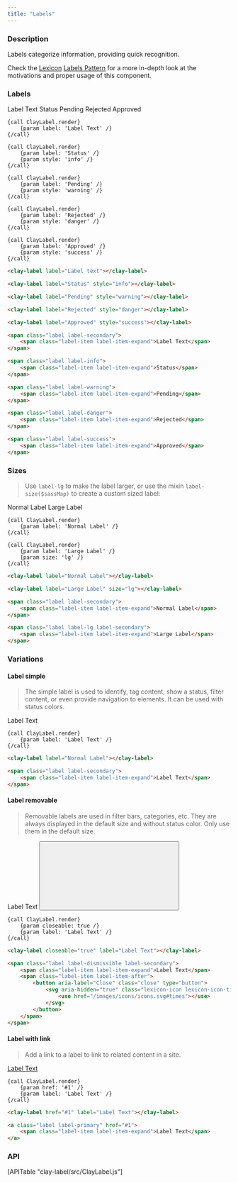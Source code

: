 ```yaml
---
title: "Labels"
---
```


### Description

Labels categorize information, providing quick recognition.

<div class="alert alert-info">Check the <a href="https://lexicondesign.io">Lexicon</a> <a href="https://lexicondesign.io/docs/patterns/labels.html">Labels Pattern</a> for a more in-depth look at the motivations and proper usage of this component.</div>

### Labels

<span class="label label-secondary"><span class="label-item label-item-expand">Label Text</span></span>
<span class="label label-info"><span class="label-item label-item-expand">Status</span></span>
<span class="label label-warning"><span class="label-item label-item-expand">Pending</span></span>
<span class="label label-danger"><span class="label-item label-item-expand">Rejected</span></span>
<span class="label label-success"><span class="label-item label-item-expand">Approved</span></span>

```soy
{call ClayLabel.render}
	{param label: 'Label Text' /}
{/call}

{call ClayLabel.render}
	{param label: 'Status' /}
	{param style: 'info' /}
{/call}

{call ClayLabel.render}
	{param label: 'Pending' /}
	{param style: 'warning' /}
{/call}

{call ClayLabel.render}
	{param label: 'Rejected' /}
	{param style: 'danger' /}
{/call}

{call ClayLabel.render}
	{param label: 'Approved' /}
	{param style: 'success' /}
{/call}
```
```html
<clay-label label="Label text"></clay-label>

<clay-label label="Status" style="info"></clay-label>

<clay-label label="Pending" style="warning"></clay-label>

<clay-label label="Rejected" style="danger"></clay-label>

<clay-label label="Approved" style="success"></clay-label>
```
```html
<span class="label label-secondary">
	<span class="label-item label-item-expand">Label Text</span>
</span>

<span class="label label-info">
	<span class="label-item label-item-expand">Status</span>
</span>

<span class="label label-warning">
	<span class="label-item label-item-expand">Pending</span>
</span>

<span class="label label-danger">
	<span class="label-item label-item-expand">Rejected</span>
</span>

<span class="label label-success">
	<span class="label-item label-item-expand">Approved</span>
</span>
```

### Sizes

> Use `label-lg` to make the label larger, or use the mixin `label-size($sassMap)` to create a custom sized label:

<span class="label label-secondary"><span class="label-item label-item-expand">Normal Label</span></span>
<span class="label label-lg label-secondary"><span class="label-item label-item-expand">Large Label</span></span>

```soy
{call ClayLabel.render}
	{param label: 'Normal Label' /}
{/call}

{call ClayLabel.render}
	{param label: 'Large Label' /}
	{param size: 'lg' /}
{/call}
```
```html
<clay-label label="Normal Label"></clay-label>

<clay-label label="Large Label" size="lg"></clay-label>
```
```html
<span class="label label-secondary">
	<span class="label-item label-item-expand">Normal Label</span>
</span>

<span class="label label-lg label-secondary">
	<span class="label-item label-item-expand">Large Label</span>
</span>
```

### Variations

#### Label simple

> The simple label is used to identify, tag content, show a status, filter content, or even provide navigation to elements. It can be used with status colors.

<span class="label label-secondary"><span class="label-item label-item-expand">Label Text</span></span>

```soy
{call ClayLabel.render}
	{param label: 'Label Text' /}
{/call}
```
```html
<clay-label label="Normal Label"></clay-label>
```
```html
<span class="label label-secondary">
	<span class="label-item label-item-expand">Label Text</span>
</span>
```

#### Label removable

> Removable labels are used in filter bars, categories, etc. They are always displayed in the default size and without status color. Only use them in the default size.

<span class="label label-dismissible label-secondary">
	<span class="label-item label-item-expand">Label Text</span>
	<span class="label-item label-item-after">
		<button aria-label="Close" class="close" type="button">
			<svg aria-hidden="true" class="lexicon-icon lexicon-icon-times"><use href="/images/icons/icons.svg#times"></use></svg>
		</button>
	</span>
</span>

```soy
{call ClayLabel.render}
	{param closeable: true /}
	{param label: 'Label Text' /}
{/call}
```
```html
<clay-label closeable="true" label="Label Text"></clay-label>
```
```html
<span class="label label-dismissible label-secondary">
	<span class="label-item label-item-expand">Label Text</span>
	<span class="label-item label-item-after">
		<button aria-label="Close" class="close" type="button">
			<svg aria-hidden="true" class="lexicon-icon lexicon-icon-times">
				<use href="/images/icons/icons.svg#times"></use>
			</svg>
		</button>
	</span>
</span>
```

#### Label with link

> Add a link to a label to link to related content in a site.

<a class="label label-secondary" href="#1"><span class="label-item label-item-expand">Label Text</span></a>

```soy
{call ClayLabel.render}
	{param href: '#1' /}
	{param label: 'Label Text' /}
{/call}
```
```html
<clay-label href="#1" label="Label Text"></clay-label>
```
```html
<a class="label label-primary" href="#1">
	<span class="label-item label-item-expand">Label Text</span>
</a>
```

### API

<div>
	[APITable "clay-label/src/ClayLabel.js"]
</div>

